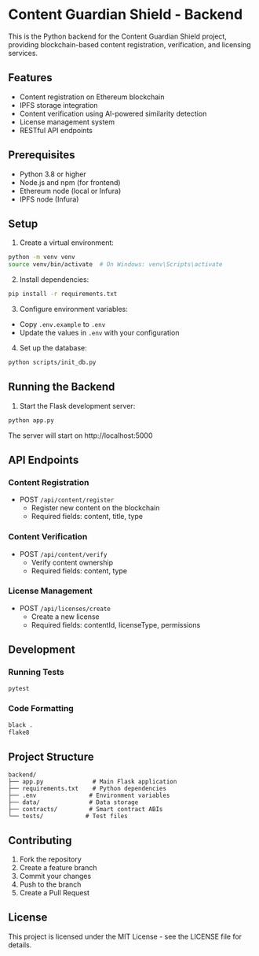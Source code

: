 # Content Guardian Shield - Backend

This is the Python backend for the Content Guardian Shield project, providing blockchain-based content registration, verification, and licensing services.

## Features

- Content registration on Ethereum blockchain
- IPFS storage integration
- Content verification using AI-powered similarity detection
- License management system
- RESTful API endpoints

## Prerequisites

- Python 3.8 or higher
- Node.js and npm (for frontend)
- Ethereum node (local or Infura)
- IPFS node (Infura)

## Setup

1. Create a virtual environment:
```bash
python -m venv venv
source venv/bin/activate  # On Windows: venv\Scripts\activate
```

2. Install dependencies:
```bash
pip install -r requirements.txt
```

3. Configure environment variables:
- Copy `.env.example` to `.env`
- Update the values in `.env` with your configuration

4. Set up the database:
```bash
python scripts/init_db.py
```

## Running the Backend

1. Start the Flask development server:
```bash
python app.py
```

The server will start on http://localhost:5000

## API Endpoints

### Content Registration
- POST `/api/content/register`
  - Register new content on the blockchain
  - Required fields: content, title, type

### Content Verification
- POST `/api/content/verify`
  - Verify content ownership
  - Required fields: content, type

### License Management
- POST `/api/licenses/create`
  - Create a new license
  - Required fields: contentId, licenseType, permissions

## Development

### Running Tests
```bash
pytest
```

### Code Formatting
```bash
black .
flake8
```

## Project Structure

```
backend/
├── app.py              # Main Flask application
├── requirements.txt    # Python dependencies
├── .env               # Environment variables
├── data/              # Data storage
├── contracts/         # Smart contract ABIs
└── tests/            # Test files
```

## Contributing

1. Fork the repository
2. Create a feature branch
3. Commit your changes
4. Push to the branch
5. Create a Pull Request

## License

This project is licensed under the MIT License - see the LICENSE file for details. 